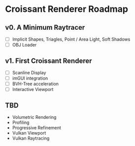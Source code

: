 # Croissant Renderer Roadmap

## v0. A Minimum Raytracer
- [ ] Implicit Shapes, Triagles, Point / Area Light, Soft Shadows
- [ ] OBJ Loader

## v1. First Croissant Renderer
- [ ] Scanline Display
- [ ] imGUI integration
- [ ] BVH-Tree acceleration
- [ ] Interactive Viewport

## TBD
- Volumetric Rendering
- Profiling
- Progressive Refinement
- Vulkan Viewport
- Vulkan Raytracing